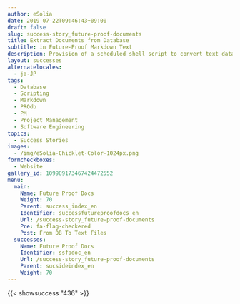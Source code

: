 ```yaml
---
author: eSolia
date: 2019-07-22T09:46:43+09:00
draft: false
slug: success-story_future-proof-documents
title: Extract Documents from Database
subtitle: in Future-Proof Markdown Text
description: Provision of a scheduled shell script to convert text data stored in a database to future-proof text files in markdown format. - from eSolia Inc.
layout: successes
alternatelocales:
  - ja-JP
tags:
  - Database
  - Scripting
  - Markdown
  - PROdb
  - PM
  - Project Management
  - Software Engineering
topics:
  - Success Stories
images:  
  - /img/eSolia-Chicklet-Color-1024px.png
formcheckboxes:
  - Website
gallery_id: 109989173467424472552
menu:
  main:
    Name: Future Proof Docs
    Weight: 70
    Parent: success_index_en
    Identifier: successfutureproofdocs_en
    Url: /success-story_future-proof-documents
    Pre: fa-flag-checkered
    Post: From DB To Text Files
  successes:
    Name: Future Proof Docs
    Identifier: ssfpdoc_en
    Url: /success-story_future-proof-documents
    Parent: sucsideindex_en
    Weight: 70
---
```


{{< showsuccess "436" >}}
